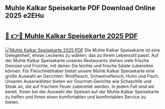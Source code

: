## Muhle Kalkar Speisekarte PDF Download Online 2025 e2EHu

# <h2><a href="http://gcctw1.nevu.top/?p=Muhle+Kalkar+Speisekarte">🔗 👉🔴 Muhle Kalkar Speisekarte 2025 PDF</a></h2>

[![Muhle Kalkar Speisekarte 2025 PDF](https://i.imgur.com/dBaPXMq.png)](http://gcctw1.nevu.top/?p=Muhle+Kalkar+Speisekarte)
Die Muhle Kalkar Speisekarte ist eine Gelegenheit, etwas Leckeres zu wählen, das zu Ihrem Lebensstil passt. Auf der Muhle Kalkar Speisekarte unseres Restaurants stehen viele frische Gemüse und Früchte, mit denen Sie leichte und frische Salate zubereiten können. Für Fleischliebhaber bietet unsere Muhle Kalkar Speisekarte eine große Auswahl an Gerichten: Rindfleisch, Schweinefleisch, Huhn und Fisch. Unseren Auserwählten bieten wir Gourmet-Gerichte wie Schaschlik und Steak an, die auf frischem Feuer zubereitet werden. In jedem Fall sind wir bereit, Ihnen bei der Auswahl der Speisen auf der Muhle Kalkar Speisekarte zu helfen und Ihnen einen komfortablen und komfortablen Service zu bieten.
